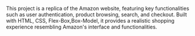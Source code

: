 This project is a replica of the Amazon website, featuring key functionalities such as user authentication, product browsing, search, and checkout. Built with HTML, CSS, Flex-Box,Box-Model, it provides a realistic shopping experience resembling Amazon's interface and functionalities.
